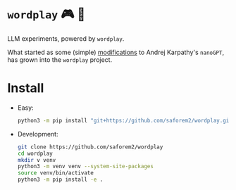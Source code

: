 #  `wordplay` 🎮 💬

LLM experiments, powered by `wordplay`.

What started as some (simple)
[modifications](https://github.com/saforem2/nanoGPT) to Andrej Karpathy's
`nanoGPT`, has grown into the `wordplay` project.


# Install


- Easy:

    ```bash
    python3 -m pip install "git+https://github.com/saforem2/wordplay.git"
    ```

- Development:

    ```bash
    git clone https://github.com/saforem2/wordplay
    cd wordplay
    mkdir v venv
    python3 -m venv venv --system-site-packages
    source venv/bin/activate
    python3 -m pip install -e .
    ```
